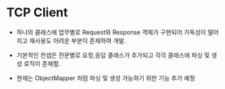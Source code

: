 # TCP Client

* 하나의 클래스에 업무별로 Request와 Response 객체가 구현되어 가독성이 떨어지고 재사용도 어려운 부분이 존재하여 개발.

* 기본적인 컨셉은 전문별로 요청,응답 클래스가 추가되고 각각 클래스에 파싱 및 생성 로직이 존재함.

* 현재는 ObjectMapper 처럼 파싱 및 생성 가능하기 위한 기능 추가 예정
